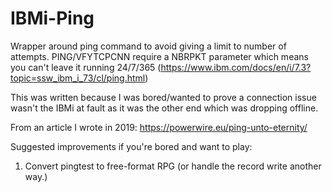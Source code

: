 # IBMi-Ping
Wrapper around ping command to avoid giving a limit to number of attempts. PING/VFYTCPCNN require a NBRPKT parameter which means you can't leave it running 24/7/365 (https://www.ibm.com/docs/en/i/7.3?topic=ssw_ibm_i_73/cl/ping.html)

This was written because I was bored/wanted to prove a connection issue wasn't the IBMi at fault as it was the other end which was dropping offline.

From an article I wrote in 2019: https://powerwire.eu/ping-unto-eternity/

Suggested improvements if you're bored and want to play:
1. Convert pingtest to free-format RPG (or handle the record write another way.)
